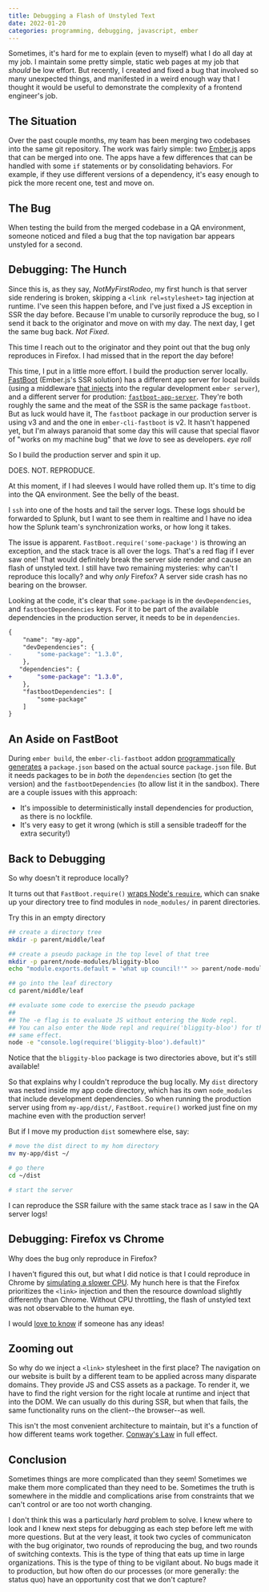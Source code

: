 ```yaml
---
title: Debugging a Flash of Unstyled Text
date: 2022-01-20
categories: programming, debugging, javascript, ember
---
```


Sometimes, it's hard for me to explain (even to myself) what I do all day at my
job. I maintain some pretty simple, static web pages at my job that *should* be low
effort. But recently, I created and fixed a bug that involved so many
unexpected things, and manifested in a weird enough way that I thought it would be
useful to demonstrate the complexity of a frontend engineer's job.

## The Situation

Over the past couple months, my team has been merging two codebases into the same
git repository. The work was fairly simple: two [Ember.js](https://emberjs.com) apps
that can be merged into one. The apps have a few differences that can be handled
with some `if` statements or by consolidating behaviors. For example, if they
use different versions of a dependency, it's easy enough to pick the more recent
one, test and move on.

## The Bug

When testing the build from the merged codebase in a QA environment, someone
noticed and filed a bug that the top navigation bar appears unstyled for a second.

## Debugging: The Hunch

Since this is, as they say, *NotMyFirstRodeo*, my first hunch is that server side
rendering is broken, skipping a `<link rel=stylesheet>` tag injection at runtime.
I've seen this happen before, and I've just fixed a JS exception in SSR the day before.
Because I'm unable to cursorily reproduce the bug, so I send it back to the originator
and move on with my day. The next day, I get the same bug back. *Not Fixed*.

This time I reach out to the originator and they point out that the bug only
reproduces in Firefox. I had missed that in the report the day before!

This time, I put in a little more effort. I build the production server locally.
[FastBoot][5] (Ember.js's SSR solution) has a different app server for local builds
(using a middleware [that injects][6] into the regular development `ember server`),
and a different server for prodution: [`fastboot-app-server`][7]. They're both roughly
the same and the meat of the SSR is the same package `fastboot`. But as luck would have it,
The `fastboot` package in our production server is using v3 and and the one in
`ember-cli-fastboot` is v2. It hasn't happened yet, but I'm always paranoid that
some day this will cause that special flavor of "works on my machine bug"
that we *love*  to see as developers. *eye roll*


So I build the production server and spin it up.

DOES. NOT. REPRODUCE.

At this moment, if I had sleeves I would have rolled them up. It's time to dig
into the QA environment. See the belly of the beast.

I `ssh` into one of the hosts and tail the server logs. These logs should be
forwarded to Splunk, but I want to see them in realtime and I have no idea how
the Splunk team's synchronization works, or how long it takes.

The issue is apparent. `FastBoot.require('some-package')` is throwing an exception,
and the stack trace is all over the logs. That's a red flag if I ever saw one!
That would definitely break the server side render and cause an flash of unstyled text.
I still have two remaining mysteries: why can't I reproduce this locally? and
why *only* Firefox? A server side crash has no bearing on the browser.

Looking at the code, it's clear that `some-package` is in the `devDependencies`,
and `fastbootDependencies` keys. For it to be part of the available dependencies
in the production server, it needs to be in `dependencies`.

```diff
{
    "name": "my-app",
    "devDependencies": {
-       "some-package": "1.3.0",
    },
   "dependencies": {
+       "some-package": "1.3.0",
    },
    "fastbootDependencies": [
        "some-package"
    ]
}
```

## An Aside on FastBoot

During `ember build`, the `ember-cli-fastboot` addon [programmatically generates][1]
a `package.json` based on the actual source `package.json` file. But it needs
packages to be in _both_ the `dependencies` section (to get the version) and the
`fastbootDependencies` (to allow list it in the sandbox). There are a couple issues
with this approach:

- It's impossible to deterministically install dependencies for production, as there
is no lockfile.
- It's very easy to get it wrong (which is still a sensible tradeoff for the
extra security!)

## Back to Debugging

So why doesn't it reproduce locally?

It turns out that `FastBoot.require()` [wraps Node's `require`][2], which can
snake up your directory tree to find modules in `node_modules/` in parent directories.

Try this in an empty directory

```bash
## create a directory tree
mkdir -p parent/middle/leaf

## create a pseudo package in the top level of that tree
mkdir -p parent/node-modules/bliggity-bloo
echo "module.exports.default = 'what up council!'" >> parent/node-modules/bliggity-bloo/index.js`

## go into the leaf directory
cd parent/middle/leaf

## evaluate some code to exercise the pseudo package
##
## The -e flag is to evaluate JS without entering the Node repl.
## You can also enter the Node repl and require('bliggity-bloo') for the
## same effect.
node -e "console.log(require('bliggity-bloo').default)"
```

Notice that the `bliggity-bloo` package is two directories above, but it's
still available!

So that explains why I couldn't reproduce the bug locally. My `dist` directory
was nested inside my app code directory, which has its own `node_modules` that
include development dependencies. So when running the production server using
from `my-app/dist/`, `FastBoot.require()` worked just fine on my machine even
with the production server!

But if I move my production `dist` somewhere else, say:

```bash
# move the dist direct to my hom directory
mv my-app/dist ~/

# go there
cd ~/dist

# start the server
```

I can reproduce the SSR failure with the same stack trace as I saw in the QA
server logs!

## Debugging: Firefox vs Chrome

Why does the bug only reproduce in Firefox?

I haven't figured this out, but what I did notice is that I could reproduce
in Chrome by [simulating a slower CPU][3]. My hunch here is that the Firefox
prioritizes the `<link>` injection and then the resource download slightly differently
than Chrome. Without CPU throttling, the flash of unstyled text was not observable
to the human eye.

I would [love to know][4] if someone has any ideas!

## Zooming out

So why do we inject a `<link>` stylesheet in the first place? The navigation
on our website is built by a different team to be applied across many disparate
domains. They provide JS and CSS assets as a package. To render it, we have to
find the right version for the right locale at runtime and inject that into the DOM.
We can usually do this during SSR, but when that fails, the same functionality
runs on the client--the browser--as well.

This isn't the most convenient architecture to maintain, but it's a function of
how different teams work together. [Conway's Law][8] in full effect.

## Conclusion

Sometimes things are more complicated than they seem! Sometimes we make them
more complicated than they need to be. Sometimes the truth is somewhere in the
middle and complications arise from constraints that we can't control or are too
not worth changing.

I don't think this was a particularly *hard* problem to solve. I knew where to
look and I knew next steps for debugging as each step before left me with more
questions. But at the very least, it took two cycles of communicaton with the
bug originator,  two rounds of reproducing the bug, and two rounds of switching
contexts. This is the type of thing that eats up time in large organizations.
This is the type of thing to be vigilant about. No bugs made it to production,
but how often do our processes (or more generally: the status quo) have an
opportunity cost that we don't capture?

[1]: https://github.com/ember-fastboot/ember-cli-fastboot/blob/v3.2.0-beta.5/packages/ember-cli-fastboot/lib/broccoli/fastboot-config.js#L55-L56
[2]: https://github.com/ember-fastboot/ember-cli-fastboot/blob/v3.2.0-beta.5/packages/fastboot/src/fastboot-schema.js#L170-L171
[3]: https://developer.chrome.com/docs/devtools/evaluate-performance/#simulate_a_mobile_cpu
[4]: https://twitter.com/intent/tweet?text=@mehulkar%20hey%20hey%20hey
[5]: https://ember-fastboot.com
[6]: https://github.com/ember-fastboot/ember-cli-fastboot/blob/v3.2.0-beta.5/packages/ember-cli-fastboot/index.js#L309-L337
[7]: https://github.com/ember-fastboot/ember-cli-fastboot/tree/v3.2.0-beta.5/packages/fastboot-app-server
[8]: https://en.wikipedia.org/wiki/Conway%27s_law
